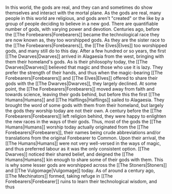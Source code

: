 In this world, the gods are real, and they can and sometimes do show themselves and interact with the mortal plane. As the gods are real, many people in this world are religious, and gods aren't "created" or the like by a group of people deciding to believe in a new god. There are quantifiable number of gods, with varying power and devotion. Centuries ago, before the [[The Forebearers|Forebearers]] became the technological race they are now known as, they too worshipped gods. As they are the sister race to the [[The Forebearers|Forebearers]], the [[The Elves|Elves]] too worshipped gods, and many still do to this day. After a few hundred or so years, the first [[The Dwarves|Dwarves]] arrived in Alagaesia from the west, bringing with them their homeland's gods. As is their philosophy today, the [[The Dwarves|Dwarves]] believed that magic and those who use it is lazy. They prefer the strength of their hands, and thus when the magic-bearing [[The Forebearers|Forebearers]] and [[The Elves|Elves]] offered to share their gods with the [[The Dwarves|Dwarves]], they largely declined. At some point, the [[The Forebearers|Forebearers]] moved away from faith and towards science, leaving their gods behind, but before this the first [[The Humans|Humans]] and [[The Halflings|Halflings]] sailed to Alagaesia. They brought the word of some gods with them from their homeland, but largely the gods they worship today are not their own. A century before the [[The Forebearers|Forebearers]] left religion behind, they were happy to enlighten the new races in the ways of their gods. Thus, most of the gods the [[The Humans|Humans]] worship today actually originated from the [[The Forebearers|Forebearers]], their names being crude abbreviations and/or translations from the original Forebearer to Common. Upon their arrival, the [[The Humans|Humans]] were not very well-versed in the ways of magic, and thus preferred labour as it was the only consistent option. [[The Dwarves]] noticed their shared belief, and deigned the [[The Humans|Humans]] kin enough to share some of their gods with them. This is why some lesser gods are worshipped across the [[The Stoners|Stoners]] and [[The Vulgomage|Vulgomage]] today. As of around a century ago, [[The Mechinators]] formed, taking refuge in [[The Forebearers|Forebearer]] ruins to learn their technological wisdom, and thus 
